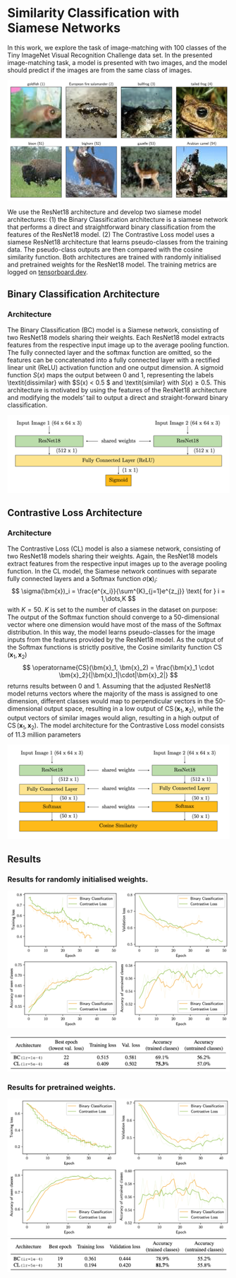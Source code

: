 # Similarity Classification with Siamese Networks

In this work, we explore the task of image-matching with 100 classes of the Tiny ImageNet Visual Recognition Challenge data set. In the presented image-matching task, a model is presented with two images, and the model should predict if the images are from the same class of images.

![](plots/8.png)

 We use the ResNet18 architecture and develop two siamese model architectures: (1) the Binary Classification architecture is a siamese network that performs a direct and straightforward binary classification from the features of the ResNet18 model. (2) The Contrastive Loss model uses a siamese ResNet18 architecture that learns pseudo-classes from the training data. The pseudo-class outputs are then compared with the cosine similarity function. Both architectures are trained with randomly initialised and pretrained weights for the ResNet18 model. The training metrics are logged on [tensorboard.dev](https://tensorboard.dev/experiment/YSwhPLGIR1WDQTWvDHX8uQ/#scalars).



## Binary Classification Architecture
### Architecture
The Binary Classification (BC) model is a Siamese network, consisting of two ResNet18 models sharing their weights. Each ResNet18 model extracts features from the respective input image up to the average pooling function. The fully connected layer and the softmax function are omitted, so the features can be concatenated into a fully connected layer with a rectified linear unit (ReLU) activation function and one output dimension. A sigmoid function $S(x)$ maps the output between 0 and 1, representing the labels \textit{dissimilar} with $S(x) < 0.5 $  and \textit{similar} with $S(x) \geq 0.5$. This architecture is motivated by using the features of the ResNet18 architecture and modifying the models’ tail to output a direct and straight-forward binary classification.

![](plots/2.png)

## Contrastive Loss Architecture

### Architecture

The Contrastive Loss (CL) model is also a siamese network, consisting of two ResNet18 models sharing their weights. Again, the ResNet18 models extract features from the respective input images up to the average pooling function. In the CL model, the Siamese network continues with separate fully connected layers and a Softmax function $\sigma(\bm{x})_i$:
$$
    \sigma(\bm{x})_i = \frac{e^{x_i}}{\sum^{K}_{j=1}e^{z_j}} \text{  for  } i = 1,\dots,K
$$
with $K = 50$. $K$ is set to the number of classes in the dataset on purpose: The output of the Softmax function should converge to a 50-dimensional vector where one dimension would have most of the mass of the Softmax distribution. In this way, the model learns pseudo-classes for the image inputs from the features provided by the ResNet18 model. As the output of the Softmax functions is strictly positive, the Cosine similarity function $\operatorname{CS}(\bm{x}_1, \bm{x}_2)$
$$
  \operatorname{CS}(\bm{x}_1, \bm{x}_2) = \frac{\bm{x}_1 \cdot \bm{x}_2}{|\bm{x}_1|\cdot|\bm{x}_2|}
$$
returns results between 0 and 1. Assuming that the adjusted ResNet18 model returns vectors where the majority of the mass is assigned to one dimension, different classes would map to perpendicular vectors in the 50-dimensional output space, resulting in a low output of $\operatorname{CS}(\bm{x}_1, \bm{x}_2)$, while the output vectors of similar images would align, resulting in a high output of $\operatorname{CS}(\bm{x}_1, \bm{x}_2)$. The model architecture for the Contrastive Loss model consists of 11.3 million parameters

![](plots/3.png)

## Results

### Results for randomly initialised weights.
![](plots/4.png)

![](plots/tab1.png)



### Results for pretrained weights.
![](plots/5.png)
![](plots/tab2.png)

